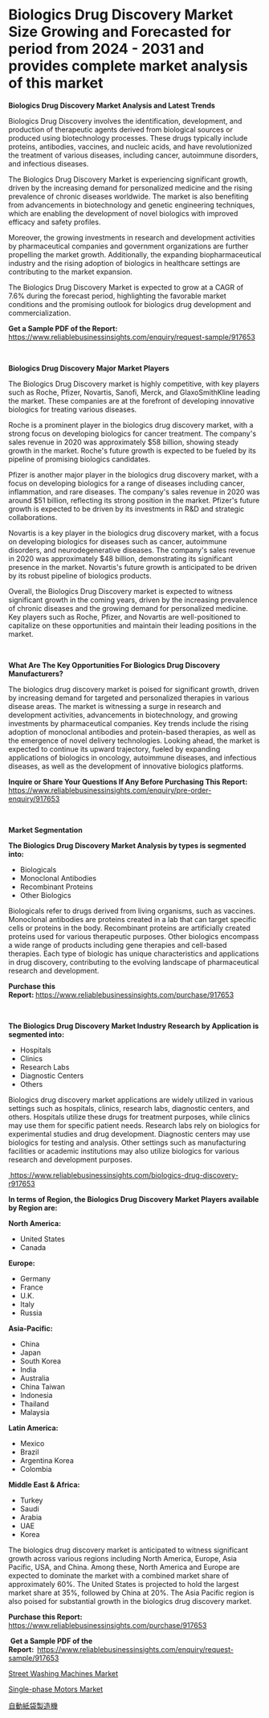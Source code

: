 <p><h1>Biologics Drug Discovery Market Size Growing and Forecasted for period from 2024 - 2031 and provides complete market analysis of this market</h1></p><p><strong>Biologics Drug Discovery Market Analysis and Latest Trends</strong></p>
<p><p>Biologics Drug Discovery involves the identification, development, and production of therapeutic agents derived from biological sources or produced using biotechnology processes. These drugs typically include proteins, antibodies, vaccines, and nucleic acids, and have revolutionized the treatment of various diseases, including cancer, autoimmune disorders, and infectious diseases.</p><p>The Biologics Drug Discovery Market is experiencing significant growth, driven by the increasing demand for personalized medicine and the rising prevalence of chronic diseases worldwide. The market is also benefiting from advancements in biotechnology and genetic engineering techniques, which are enabling the development of novel biologics with improved efficacy and safety profiles.</p><p>Moreover, the growing investments in research and development activities by pharmaceutical companies and government organizations are further propelling the market growth. Additionally, the expanding biopharmaceutical industry and the rising adoption of biologics in healthcare settings are contributing to the market expansion.</p><p>The Biologics Drug Discovery Market is expected to grow at a CAGR of 7.6% during the forecast period, highlighting the favorable market conditions and the promising outlook for biologics drug development and commercialization.</p></p>
<p><strong>Get a Sample PDF of the Report:&nbsp;</strong> <a href="https://www.reliablebusinessinsights.com/enquiry/request-sample/917653">https://www.reliablebusinessinsights.com/enquiry/request-sample/917653</a></p>
<p>&nbsp;</p>
<p><strong>Biologics Drug Discovery Major Market Players</strong></p>
<p><p>The Biologics Drug Discovery market is highly competitive, with key players such as Roche, Pfizer, Novartis, Sanofi, Merck, and GlaxoSmithKline leading the market. These companies are at the forefront of developing innovative biologics for treating various diseases.</p><p>Roche is a prominent player in the biologics drug discovery market, with a strong focus on developing biologics for cancer treatment. The company's sales revenue in 2020 was approximately $58 billion, showing steady growth in the market. Roche's future growth is expected to be fueled by its pipeline of promising biologics candidates.</p><p>Pfizer is another major player in the biologics drug discovery market, with a focus on developing biologics for a range of diseases including cancer, inflammation, and rare diseases. The company's sales revenue in 2020 was around $51 billion, reflecting its strong position in the market. Pfizer's future growth is expected to be driven by its investments in R&D and strategic collaborations.</p><p>Novartis is a key player in the biologics drug discovery market, with a focus on developing biologics for diseases such as cancer, autoimmune disorders, and neurodegenerative diseases. The company's sales revenue in 2020 was approximately $48 billion, demonstrating its significant presence in the market. Novartis's future growth is anticipated to be driven by its robust pipeline of biologics products.</p><p>Overall, the Biologics Drug Discovery market is expected to witness significant growth in the coming years, driven by the increasing prevalence of chronic diseases and the growing demand for personalized medicine. Key players such as Roche, Pfizer, and Novartis are well-positioned to capitalize on these opportunities and maintain their leading positions in the market.</p></p>
<p>&nbsp;</p>
<p><strong>What Are The Key Opportunities For Biologics Drug Discovery Manufacturers?</strong></p>
<p><p>The biologics drug discovery market is poised for significant growth, driven by increasing demand for targeted and personalized therapies in various disease areas. The market is witnessing a surge in research and development activities, advancements in biotechnology, and growing investments by pharmaceutical companies. Key trends include the rising adoption of monoclonal antibodies and protein-based therapies, as well as the emergence of novel delivery technologies. Looking ahead, the market is expected to continue its upward trajectory, fueled by expanding applications of biologics in oncology, autoimmune diseases, and infectious diseases, as well as the development of innovative biologics platforms.</p></p>
<p><strong>Inquire or Share Your Questions If Any Before Purchasing This Report:</strong> <a href="https://www.reliablebusinessinsights.com/enquiry/pre-order-enquiry/917653">https://www.reliablebusinessinsights.com/enquiry/pre-order-enquiry/917653</a></p>
<p>&nbsp;</p>
<p><strong>Market Segmentation</strong></p>
<p><strong>The Biologics Drug Discovery Market Analysis by types is segmented into:</strong></p>
<p><ul><li>Biologicals</li><li>Monoclonal Antibodies</li><li>Recombinant Proteins</li><li>Other Biologics</li></ul></p>
<p><p>Biologicals refer to drugs derived from living organisms, such as vaccines. Monoclonal antibodies are proteins created in a lab that can target specific cells or proteins in the body. Recombinant proteins are artificially created proteins used for various therapeutic purposes. Other biologics encompass a wide range of products including gene therapies and cell-based therapies. Each type of biologic has unique characteristics and applications in drug discovery, contributing to the evolving landscape of pharmaceutical research and development.</p></p>
<p><strong>Purchase this Report:&nbsp;</strong><a href="https://www.reliablebusinessinsights.com/purchase/917653">https://www.reliablebusinessinsights.com/purchase/917653</a></p>
<p>&nbsp;</p>
<p><strong>The Biologics Drug Discovery Market Industry Research by Application is segmented into:</strong></p>
<p><ul><li>Hospitals</li><li>Clinics</li><li>Research Labs</li><li>Diagnostic Centers</li><li>Others</li></ul></p>
<p><p>Biologics drug discovery market applications are widely utilized in various settings such as hospitals, clinics, research labs, diagnostic centers, and others. Hospitals utilize these drugs for treatment purposes, while clinics may use them for specific patient needs. Research labs rely on biologics for experimental studies and drug development. Diagnostic centers may use biologics for testing and analysis. Other settings such as manufacturing facilities or academic institutions may also utilize biologics for various research and development purposes.</p></p>
<p><a href="https://www.reliablebusinessinsights.com/biologics-drug-discovery-r917653">&nbsp;https://www.reliablebusinessinsights.com/biologics-drug-discovery-r917653</a></p>
<p><strong>In terms of Region, the Biologics Drug Discovery Market Players available by Region are:</strong></p>
<p>
    <p> <strong> North America: </strong>
        <ul>
            <li>United States</li>
            <li>Canada</li>
        </ul>
        </p> 
    <p> <strong> Europe: </strong>
        <ul>
            <li>Germany</li>
            <li>France</li>
            <li>U.K.</li>
            <li>Italy</li>
            <li>Russia</li>
        </ul>
        </p> 
    <p> <strong> Asia-Pacific: </strong>
        <ul>
            <li>China</li>
            <li>Japan</li>
            <li>South Korea</li>
            <li>India</li>
            <li>Australia</li>
            <li>China Taiwan</li>
            <li>Indonesia</li>
            <li>Thailand</li>
            <li>Malaysia</li>
        </ul>
        </p> 
    <p> <strong> Latin America: </strong>
        <ul>
            <li>Mexico</li>
            <li>Brazil</li>
            <li>Argentina Korea</li>
            <li>Colombia</li>
        </ul>
        </p> 
    <p> <strong> Middle East & Africa: </strong>
        <ul>
            <li>Turkey</li>
            <li>Saudi</li>
            <li>Arabia</li>
            <li>UAE</li>
            <li>Korea</li>
        </ul>
    </p>
    </p>
<p><p>The biologics drug discovery market is anticipated to witness significant growth across various regions including North America, Europe, Asia Pacific, USA, and China. Among these, North America and Europe are expected to dominate the market with a combined market share of approximately 60%. The United States is projected to hold the largest market share at 35%, followed by China at 20%. The Asia Pacific region is also poised for substantial growth in the biologics drug discovery market.</p></p>
<p><strong>Purchase this Report: </strong><a href="https://www.reliablebusinessinsights.com/purchase/917653">https://www.reliablebusinessinsights.com/purchase/917653</a></p>
<p>&nbsp;<strong>Get a Sample PDF of the Report:&nbsp;&nbsp;</strong><a href="https://www.reliablebusinessinsights.com/enquiry/request-sample/917653">https://www.reliablebusinessinsights.com/enquiry/request-sample/917653</a></p>
<p><strong></strong></p>
<p><p><a href="https://github.com/khadijahesham19/Market-Research-Report-List-1/blob/main/street-washing-machines-market.md">Street Washing Machines Market</a></p><p><a href="https://github.com/mhrnetwork1/Market-Research-Report-List-1/blob/main/single-phase-motors-market.md">Single-phase Motors Market</a></p><p><a href="https://github.com/FredaJerde/Market-Research-Report-List-1/blob/main/7448676170871.md">自動紙袋製造機</a></p></p>